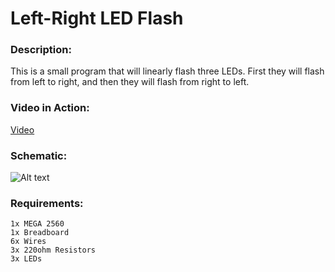 # Left-Right LED Flash

### Description:
This is a small program that will linearly flash three LEDs. First they will flash from left to right, and then they will flash from right to left.

### Video in Action:
[Video](https://www.youtube.com/watch?v=Ip-94wlXekE)

### Schematic:
![Alt text](https://raw.githubusercontent.com/zimmertr/Left-Right-LED-Flash-Arduino-Project/master/Schematic.jpg "Schematic")

### Requirements:
```
1x MEGA 2560  
1x Breadboard  
6x Wires  
3x 220ohm Resistors  
3x LEDs  
```
